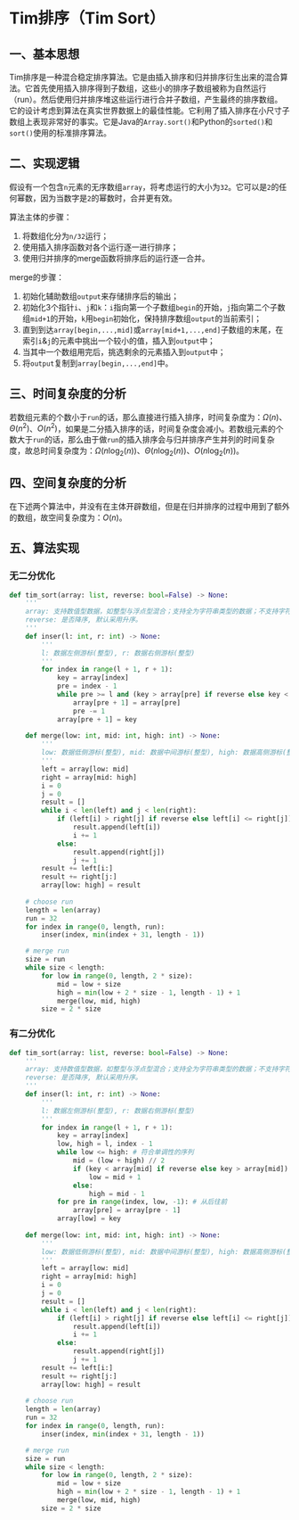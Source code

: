 # Tim排序（Tim Sort）

## 一、基本思想

Tim排序是一种混合稳定排序算法。它是由插入排序和归并排序衍生出来的混合算法。它首先使用插入排序得到子数组，这些小的排序子数组被称为自然运行（run）。然后使用归并排序堆这些运行进行合并子数组，产生最终的排序数组。它的设计考虑到算法在真实世界数据上的最佳性能。它利用了插入排序在小尺寸子数组上表现非常好的事实。它是Java的`Array.sort()`和Python的`sorted()`和`sort()`使用的标准排序算法。

## 二、实现逻辑

假设有一个包含`n`元素的无序数组`array`，将考虑运行的大小为`32`。它可以是`2`的任何幂数，因为当数字是`2`的幂数时，合并更有效。

算法主体的步骤：
1. 将数组化分为`n/32`运行；
2. 使用插入排序函数对各个运行逐一进行排序；
3. 使用归并排序的merge函数将排序后的运行逐一合并。

merge的步骤：
1. 初始化辅助数组`output`来存储排序后的输出；
2. 初始化3个指针`i`、`j`和`k`：`i`指向第一个子数组`begin`的开始，`j`指向第二个子数组`mid+1`的开始，`k`用`begin`初始化，保持排序数组`output`的当前索引；
3. 直到到达`array[begin,...,mid]`或`array[mid+1,...,end]`子数组的末尾，在索引`i`&`j`的元素中挑出一个较小的值，插入到`output`中；
4. 当其中一个数组用完后，挑选剩余的元素插入到`output`中；
5. 将`output`复制到`array[begin,...,end]`中。

## 三、时间复杂度的分析

若数组元素的个数小于`run`的话，那么直接进行插入排序，时间复杂度为：$\Omega(n)$、$\Theta(n^2)$、$O(n^2)$，如果是二分插入排序的话，时间复杂度会减小。若数组元素的个数大于`run`的话，那么由于做`run`的插入排序会与归并排序产生并列的时间复杂度，故总时间复杂度为：$\Omega(n \log_2(n))$、$\Theta(n \log_2(n))$、$O(n \log_2(n))$。

## 四、空间复杂度的分析

在下述两个算法中，并没有在主体开辟数组，但是在归并排序的过程中用到了额外的数组，故空间复杂度为：$O(n)$。

## 五、算法实现

### 无二分优化

```python
def tim_sort(array: list, reverse: bool=False) -> None:
    '''
    array: 支持数值型数据，如整型与浮点型混合；支持全为字符串类型的数据；不支持字符串型与数值型混合。
    reverse: 是否降序, 默认采用升序。
    '''
    def inser(l: int, r: int) -> None:
        '''
        l: 数据左侧游标(整型), r: 数据右侧游标(整型)
        '''
        for index in range(l + 1, r + 1):
            key = array[index]
            pre = index - 1
            while pre >= l and (key > array[pre] if reverse else key < array[pre]):
                array[pre + 1] = array[pre]
                pre -= 1
            array[pre + 1] = key
    
    def merge(low: int, mid: int, high: int) -> None:
        '''
        low: 数据低侧游标(整型), mid: 数据中间游标(整型), high: 数据高侧游标(整型)
        '''
        left = array[low: mid]
        right = array[mid: high]
        i = 0
        j = 0
        result = []
        while i < len(left) and j < len(right):
            if (left[i] > right[j] if reverse else left[i] <= right[j]):
                result.append(left[i])
                i += 1
            else:
                result.append(right[j])
                j += 1
        result += left[i:]
        result += right[j:]
        array[low: high] = result
    
    # choose run
    length = len(array)
    run = 32
    for index in range(0, length, run):
        inser(index, min(index + 31, length - 1))

    # merge run
    size = run
    while size < length:
        for low in range(0, length, 2 * size):
            mid = low + size
            high = min(low + 2 * size - 1, length - 1) + 1
            merge(low, mid, high)
        size = 2 * size
```

### 有二分优化

```python
def tim_sort(array: list, reverse: bool=False) -> None:
    '''
    array: 支持数值型数据，如整型与浮点型混合；支持全为字符串类型的数据；不支持字符串型与数值型混合。
    reverse: 是否降序, 默认采用升序。
    '''
    def inser(l: int, r: int) -> None:
        '''
        l: 数据左侧游标(整型), r: 数据右侧游标(整型)
        '''
        for index in range(l + 1, r + 1):
            key = array[index]
            low, high = l, index - 1
            while low <= high: # 符合单调性的序列
                mid = (low + high) // 2
                if (key < array[mid] if reverse else key > array[mid]):
                    low = mid + 1
                else:
                    high = mid - 1
            for pre in range(index, low, -1): # 从后往前
                array[pre] = array[pre - 1]
            array[low] = key
    
    def merge(low: int, mid: int, high: int) -> None:
        '''
        low: 数据低侧游标(整型), mid: 数据中间游标(整型), high: 数据高侧游标(整型)
        '''
        left = array[low: mid]
        right = array[mid: high]
        i = 0
        j = 0
        result = []
        while i < len(left) and j < len(right):
            if (left[i] > right[j] if reverse else left[i] <= right[j]):
                result.append(left[i])
                i += 1
            else:
                result.append(right[j])
                j += 1
        result += left[i:]
        result += right[j:]
        array[low: high] = result
    
    # choose run
    length = len(array)
    run = 32
    for index in range(0, length, run):
        inser(index, min(index + 31, length - 1))

    # merge run
    size = run
    while size < length:
        for low in range(0, length, 2 * size):
            mid = low + size
            high = min(low + 2 * size - 1, length - 1) + 1
            merge(low, mid, high)
        size = 2 * size
```
